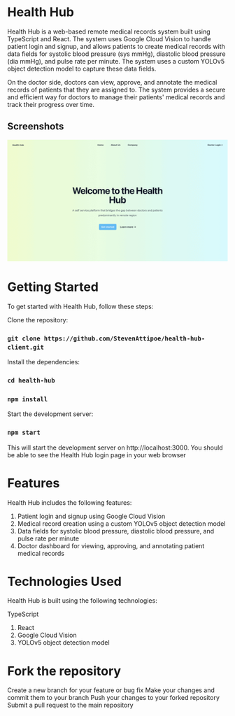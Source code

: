 # Health Hub
Health Hub is a web-based remote medical records system built using TypeScript and React. The system uses Google Cloud Vision to handle patient login and signup, and allows patients to create medical records with data fields for systolic blood pressure (sys mmHg), diastolic blood pressure (dia mmHg), and pulse rate per minute. The system uses a custom YOLOv5 object detection model to capture these data fields.

On the doctor side, doctors can view, approve, and annotate the medical records of patients that they are assigned to. The system provides a secure and efficient way for doctors to manage their patients' medical records and track their progress over time.

## Screenshots
![gif](./public/health-hub.gif)

# Getting Started
To get started with Health Hub, follow these steps:

Clone the repository:

### `git clone https://github.com/StevenAttipoe/health-hub-client.git`
Install the dependencies:

### `cd health-hub`
### `npm install`
Start the development server:

### `npm start`
This will start the development server on http://localhost:3000. You should be able to see the Health Hub login page in your web browser

# Features
Health Hub includes the following features:

1. Patient login and signup using Google Cloud Vision
2. Medical record creation using a custom YOLOv5 object detection model
3. Data fields for systolic blood pressure, diastolic blood pressure, and pulse rate per minute
4. Doctor dashboard for viewing, approving, and annotating patient medical records

# Technologies Used
Health Hub is built using the following technologies:

TypeScript
1. React
2. Google Cloud Vision
3. YOLOv5 object detection model

# Fork the repository
Create a new branch for your feature or bug fix
Make your changes and commit them to your branch
Push your changes to your forked repository
Submit a pull request to the main repository